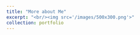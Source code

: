 ```yaml
---
title: "More about Me"
excerpt: "<br/><img src='/images/500x300.png'>"
collection: portfolio
---
```

